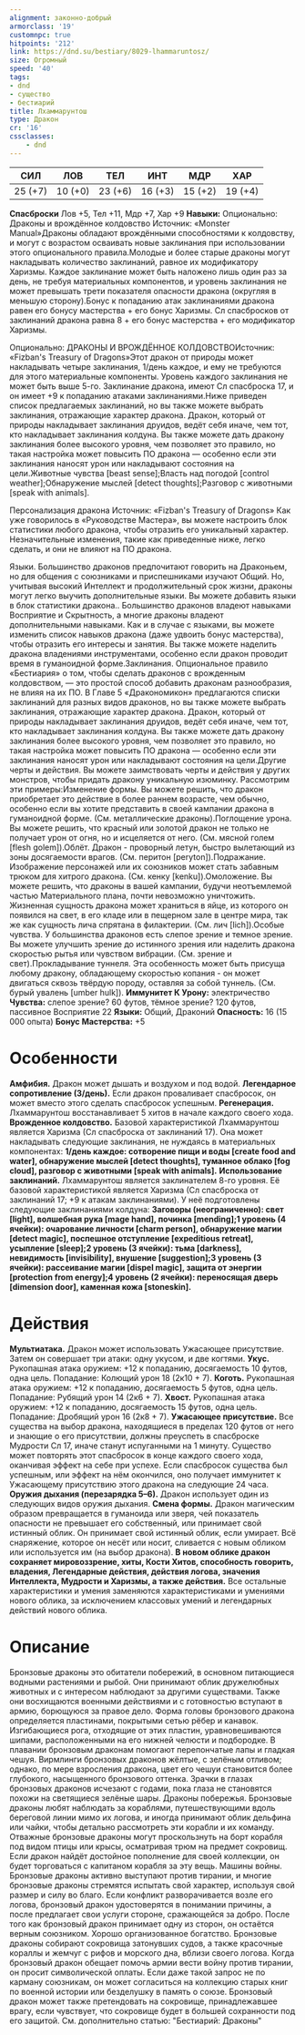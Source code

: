 ```yaml
---
alignment: законно-добрый
armorclass: '19'
customnpc: true
hitpoints: '212'
link: https://dnd.su/bestiary/8029-lhammaruntosz/
size: Огромный
speed: '40'
tags:
- dnd
- существо
- бестиарий
title: Лхаммарунтош
type: Дракон
cr: '16'
cssclasses:
    - dnd
---
```



| СИЛ | ЛОВ | ТЕЛ | ИНТ | МДР | ХАР |
|---|---|---|---|---|---|
| 25 (+7) | 10 (+0) | 23 (+6) | 16 (+3) | 15 (+2) | 19 (+4) |
**Спасброски** Лов +5, Тел +11, Мдр +7, Хар +9
**Навыки:** Опционально: Драконы и врождённое колдовство
Источник: «Monster Manual»Драконы обладают врождёнными способностями к колдовству, и могут с возрастом осваивать новые заклинания при использовании этого опционального правила.Молодые и более старые драконы могут накладывать количество заклинаний, равное их модификатору Харизмы. Каждое заклинание может быть наложено лишь один раз за день, не требуя материальных компонентов, и уровень заклинания не может превышать трети показателя опасности дракона (округляя в меньшую сторону).Бонус к попаданию атак заклинаниями дракона равен его бонусу мастерства + его бонус Харизмы. Сл спасбросков от заклинаний дракона равна 8 + его бонус мастерства + его модификатор Харизмы.

Опционально: ДРАКОНЫ И ВРОЖДЁННОЕ КОЛДОВСТВОИсточник: «Fizban's Treasury of Dragons»Этот дракон от природы может накладывать четыре заклинания, 1/день каждое, и ему не требуются для этого материальные компоненты. Уровень каждого заклинания не может быть выше 5-го. Заклинание дракона, имеют Сл спасброска 17, и он имеет +9 к попаданию атаками заклинаниями.Ниже приведен список предлагаемых заклинаний, но вы также можете выбрать заклинания, отражающие характер дракона. Дракон, который от природы накладывает заклинания друидов, ведёт себя иначе, чем тот, кто накладывает заклинания колдуна. Вы также можете дать дракону заклинания более высокого уровня, чем позволяет это правило, но такая настройка может повысить ПО дракона — особенно если эти заклинания наносят урон или накладывают состояния на цели.Животные чувства [beast sense];Власть над погодой [control weather];Обнаружение мыслей [detect thoughts];Разговор с животными [speak with animals].

Персонализация дракона
Источник: «Fizban's Treasury of Dragons»
Как уже говорилось в «Руководстве Мастера», вы можете настроить блок статистики любого дракона, чтобы отразить его уникальный характер. Незначительные изменения, такие как приведенные ниже, легко сделать, и они не влияют на ПО дракона.

Языки. Большинство драконов предпочитают говорить на Драконьем, но для общения с союзниками и приспешниками изучают Общий. Но, учитывая высокий Интеллект и продолжительный срок жизни, драконы могут легко выучить дополнительные языки. Вы можете добавить языки в блок статистики дракона.. Большинство драконов владеют навыками Восприятие и Скрытность, а многие драконы владеют дополнительными навыками. Как и в случае с языками, вы можете изменить список навыков дракона (даже удвоить бонус мастерства), чтобы отразить его интересы и занятия. Вы также можете наделить дракона владениями инструментами, особенно если дракон проводит время в гуманоидной форме.Заклинания. Опциональное правило «Бестиария» о том, чтобы сделать драконов с врожденным колдовством, — это простой способ добавить драконам разнообразия, не влияя на их ПО. В Главе 5 «Дракономикон» предлагаются списки заклинаний для разных видов драконов, но вы также можете выбрать заклинания, отражающие характер дракона. Дракон, который от природы накладывает заклинания друидов, ведёт себя иначе, чем тот, кто накладывает заклинания колдуна. Вы также можете дать дракону заклинания более высокого уровня, чем позволяет это правило, но такая настройка может повысить ПО дракона — особенно если эти заклинания наносят урон или накладывают состояния на цели.Другие черты и действия. Вы можете заимствовать черты и действия у других монстров, чтобы придать дракону уникальную изюминку. Рассмотрим эти примеры:Изменение формы. Вы можете решить, что дракон приобретает это действие в более раннем возрасте, чем обычно, особенно если вы хотите представить в своей кампании дракона в гуманоидной форме. (См. металлические драконы).Поглощение урона. Вы можете решить, что красный или золотой дракон не только не получает урон от огня, но и исцеляется от него. (См. мясной голем [flesh golem]).Облёт. Дракон - проворный летун, быстро вылетающий из зоны досягаемости врагов. (См. перитон [peryton]).Подражание. Изображение персонажей или их союзников может стать забавным трюком для хитрого дракона. (См. кенку [kenku]).Омоложение. Вы можете решить, что драконы в вашей кампании, будучи неотъемлемой частью Материального плана, почти невозможно уничтожить. Жизненная сущность дракона может храниться в яйце, из которого он появился на свет, в его кладе или в пещерном зале в центре мира, так же как сущность лича спрятана в филактерии. (См. лич [lich]).Особые чувства. У большинства драконов есть слепое зрение и темное зрение. Вы можете улучшить зрение до истинного зрения или наделить дракона скоростью рытья или чувством вибрации. (См. зрение и свет).Прокладывание туннеля.  Эта особенность может быть присуща любому дракону, обладающему скоростью копания - он может двигаться сквозь твёрдую породу, оставляя за собой туннель. (См. бурый увалень [umber hulk]).
**Иммунитет К Урону:** электричество
**Чувства:** слепое зрение? 60 футов, тёмное зрение? 120 футов, пассивное Восприятие 22
**Языки:** Общий, Драконий
**Опасность:** 16 (15 000 опыта)
**Бонус Мастерства:** +5


# Особенности
**Амфибия.** Дракон может дышать и воздухом и под водой.
**Легендарное сопротивление (3/день).** Если дракон проваливает спасбросок, он может вместо этого сделать спасбросок успешным.
**Регенерация.** Лхаммарунтош восстанавливает 5 хитов в начале каждого своего хода.
**Врожденное колдовство.** Базовой характеристикой Лхаммарунтош является Харизма (Сл спасброска от заклинаний 17). Она может накладывать следующие заклинания, не нуждаясь в материальных компонентах:
**1/день каждое: сотворение пищи и воды [create food and water], обнаружение мыслей [detect thoughts], туманное облако [fog cloud], разговор с животными [speak with animals].** 
**Использование заклинаний.** Лхаммарунтош является заклинателем 8-го уровня. Её базовой характеристикой является Харизма (Сл спасброска от заклинаний 17; +9 к атакам заклинаниями). У неё подготовлены следующие заклинаниями колдуна:
**Заговоры (неограниченно): свет [light], волшебная рука [mage hand], починка [mending];1 уровень (4 ячейки): очарование личности [charm person], обнаружение магии [detect magic], поспешное отступление [expeditious retreat], усыпление [sleep];2 уровень (3 ячейки): тьма [darkness], невидимость [invisibility], внушение [suggestion];3 уровень (3 ячейки): рассеивание магии [dispel magic], защита от энергии [protection from energy];4 уровень (2 ячейки): переносящая дверь [dimension door], каменная кожа [stoneskin].** 


# Действия
**Мультиатака.** Дракон может использовать Ужасающее присутствие. Затем он совершает три атаки: одну укусом, и две когтями.
**Укус.** Рукопашная атака оружием: +12 к попаданию, досягаемость 10 футов, одна цель. Попадание: Колющий урон 18 (2к10 + 7).
**Коготь.** Рукопашная атака оружием: +12 к попаданию, досягаемость 5 футов, одна цель. Попадание: Рубящий урон 14 (2к6 + 7).
**Хвост.** Рукопашная атака оружием: +12 к попаданию, досягаемость 15 футов, одна цель. Попадание: Дробящий урон 16 (2к8 + 7).
**Ужасающее присутствие.** Все существа на выбор дракона, находящиеся в пределах 120 футов от него и знающие о его присутствии, должны преуспеть в спасброске Мудрости Сл 17, иначе станут испуганными на 1 минуту. Существо может повторять этот спасбросок в конце каждого своего хода, оканчивая эффект на себе при успехе. Если спасбросок существа был успешным, или эффект на нём окончился, оно получает иммунитет к Ужасающему присутствию этого дракона на следующие 24 часа.
**Оружия дыхания (перезарядка 5–6).** Дракон использует один из следующих видов оружия дыхания.
**Смена формы.** Дракон магическим образом превращается в гуманоида или зверя, чей показатель опасности не превышает его собственный, или принимает свой истинный облик. Он принимает свой истинный облик, если умирает. Всё снаряжение, которое он несёт или носит, сливается с новым обликом или используется им (на выбор дракона).
**В новом облике дракон сохраняет мировоззрение, хиты, Кости Хитов, способность говорить, владения, Легендарные действия, действия логова, значения Интеллекта, Мудрости и Харизмы, а также действия.** Все остальные характеристики и умения заменяются характеристиками и умениями нового облика, за исключением классовых умений и легендарных действий нового облика.


# Описание
Бронзовые драконы это обитатели побережий, в основном питающиеся водными растениями и рыбой. Они принимают облик дружелюбных животных и с интересом наблюдают за другими существами. Также они восхищаются военными действиями и с готовностью вступают в армию, борющуюся за правое дело. Форма головы бронзового дракона определяется пластинами, покрытыми сетью рёбер и канавок. Изгибающиеся рога, отходящие от этих пластин, уравновешиваются шипами, расположенными на его нижней челюсти и подбородке. В плавании бронзовым драконам помогают перепончатые лапы и гладкая чешуя. Вирмлинги бронзовых драконов жёлтые, с зелёным отливом; однако, по мере взросления дракона, цвет его чешуи становится более глубокого, насыщенного бронзового оттенка. Зрачки в глазах бронзовых драконов исчезают с годами, пока глаза не становятся похожи на светящиеся зелёные шары. Драконы побережья. Бронзовые драконы любят наблюдать за кораблями, путешествующими вдоль береговой линии мимо их логова, и иногда принимают облик дельфина или чайки, чтобы детально рассмотреть эти корабли и их команду. Отважные бронзовые драконы могут проскользнуть на борт корабля под видом птицы или крысы, осматривая трюм на предмет сокровищ. Если дракон найдёт достойное пополнение для своей коллекции, он будет торговаться с капитаном корабля за эту вещь. Машины войны. Бронзовые драконы активно выступают против тирании, и многие бронзовые драконы стремятся испытать свой характер, используя свой размер и силу во благо. Если конфликт разворачивается возле его логова, бронзовый дракон удостоверятся в понимании причины, а после предлагает свои услуги стороне, сражающейся за добро. После того как бронзовый дракон принимает одну из сторон, он остаётся верным союзником. Хорошо организованное богатство. Бронзовые драконы собирают сокровища затонувших судов, а также красочные кораллы и жемчуг с рифов и морского дна, вблизи своего логова. Когда бронзовый дракон обещает помочь армии вести войну против тирании, он просит символической оплаты. Если даже такой запрос не по карману союзникам, он может согласиться на коллекцию старых книг по военной истории или безделушку в память о союзе. Бронзовый дракон может также претендовать на сокровище, принадлежавшее врагу, если чувствует, что сокровище будет в большей сохранности под его защитой. См. дополнительно статью: "Бестиарий: Драконы"